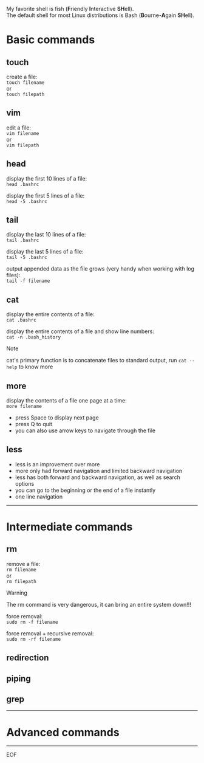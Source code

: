 My favorite shell is fish (**F**riendly **I**nteractive **SH**ell).  
The default shell for most Linux distributions is Bash (**B**ourne-**A**gain **SH**ell).

# Basic commands

## touch

create a file:  
`touch filename`  
or  
`touch filepath`

## vim 

edit a file:  
`vim filename`  
or  
`vim filepath`

## head

display the first 10 lines of a file:  
`head .bashrc`  

display the first 5 lines of a file:  
`head -5 .bashrc` 

## tail

display the last 10 lines of a file:  
`tail .bashrc`  

display the last 5 lines of a file:  
`tail -5 .bashrc`  

output appended data as the file grows (very handy when working with log files):  
`tail -f filename`

## cat

display the entire contents of a file:  
`cat .bashrc`  

display the entire contents of a file and show line numbers:  
`cat -n .bash_history`

>[!note]
>cat's primary function is to concatenate files to standard output, run `cat --help` to know more

## more

display the contents of a file one page at a time:  
`more filename`  
- press Space to display next page
- press Q to quit  
- you can also use arrow keys to navigate through the file

## less

- less is an improvement over more
- more only had forward navigation and limited backward navigation
- less has both forward and backward navigation, as well as search options
- you can go to the beginning or the end of a file instantly
- one line navigation

---

# Intermediate commands

## rm

remove a file:  
`rm filename`  
or  
`rm filepath`

>[!warning]
>The rm command is very dangerous, it can bring an entire system down!!!

force removal:  
`sudo rm -f filename`  

force removal + recursive removal:  
`sudo rm -rf filename`

## redirection


## piping


## grep

---

# Advanced commands

---
EOF
